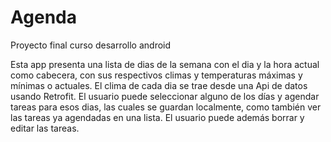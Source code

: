 # Agenda
Proyecto final curso desarrollo android

Esta app presenta una lista de dias de la semana con el dia y la hora actual como cabecera, con sus respectivos climas y temperaturas máximas y mínimas o actuales.
El clima de cada dia se trae desde una Api de datos usando Retrofit.
El usuario puede seleccionar alguno de los días y agendar tareas para esos dias, las cuales se guardan localmente, como también ver las tareas ya agendadas en una lista.
El usuario puede además borrar y editar las tareas.
